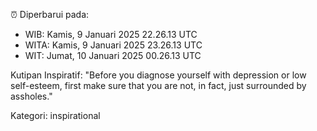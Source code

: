⏰ Diperbarui pada:
- WIB: Kamis, 9 Januari 2025 22.26.13 UTC
- WITA: Kamis, 9 Januari 2025 23.26.13 UTC
- WIT: Jumat, 10 Januari 2025 00.26.13 UTC

Kutipan Inspiratif:
"Before you diagnose yourself with depression or low self-esteem, first make sure that you are not, in fact, just surrounded by assholes."


Kategori: inspirational

